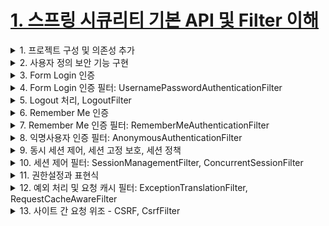 # [1. 스프링 시큐리티 기본 API 및 Filter 이해](./1.spring-security-basic-api-and-filter-understanding)

<details> <summary> 1. 프로젝트 구성 및 의존성 추가 </summary>

## 1. 프로젝트 구성 및 의존성 추가

**pom.xml**
```xml
<dependency>
<groupId>org.springframework.boot</groupId>
<artifactId>spring-boot-starter-security</artifactId>
</dependency>
```

**스프링 시큐리티의 의존성 추가 시 일어나는 일들**
- 서버가 기동되면 스프링 시큐리티의 초기화 작업 및 보안 설정이 이루어진다.
- 별도의 설정이나 구현을 하지 않아도 기본적인 웹 보안 기능이 현재 시스템에 연동되어 작동함
    1. 모든 요청은 인증이 되어야 자원에 접근이 가능하다.
    2. 인증 밧깅느 폼 로그인 방식과 httpBasic 로그인 방식을 제공한다.
    3. 기본 로그인 페이지를 제공한다.
    4. 기본 계정 한개를 제공한다 - username: user / password: 랜덤 문자열

**문제점**
- 계정 추가, 권한 추가, DB 연동 등
- 기본적인 보안 기능 외에 시스템에서 필요로 하는 더 세부적이고 추가적인 보안기능이 필요


</details>

<details> <summary> 2. 사용자 정의 보안 기능 구현 </summary>

## 2. 사용자 정의 보안 기능 구현

![image](https://user-images.githubusercontent.com/28394879/134797847-a8142a0e-457a-460e-89c4-d8efe4844add.png)

### 인증 API - SecurityConfig 설정
```java
@Configuration
@EnableWebSecurity
public class SecurityConfig extends WebSecurityConfigurerAdapter {

@Override
protected void configure(HttpSecurity http) throws Exception { 
	http
		.authorizeRequests()
		.anyRequest().authenticated()
	.and()
		.formLogin();
}

```

### 인증 API - HTTP Basic 인증, BasicAuthenticationFilter
![image](https://user-images.githubusercontent.com/28394879/134798416-434154aa-99f8-45e8-849c-9c38fef1015b.png)
- HTTP는 자체적인 인증 관련 기능을 제공하며 HTTP 표준에 정의된 가장 단순한 인증 방법이다.
- 간단한 설정과 Stateless가 장점 - Session Cookie(JSESSIONID) 사용하지 않음
- 보호 자원 접근시 서버가 클라이언트에게 401 Unauthorized 응답과 함께 WWW-Authenticate header를 기술해서 인증교수를 보냄
- Client는 ID:Password 값을 Base64로 Encoding한 문자열을 Authorization Header에 추가한 뒤 Server에 Resource를 요청
    - Authorization: Basic cmVzdDpyZXN0
- ID, Password가 Base64로 Encoding되어 있어 ID, Password가 외부에게 쉽게 노출되는 구조이기 떄문에 SSL이나 TLS는 필수이다.

**HTTP Basic 인증 코드**
```java
protected void configure(HttpSecurity http) throws Exception {
	http.httpBasic();
}

```

**BasicAuthenticationFilter**

![image](https://user-images.githubusercontent.com/28394879/134798517-a0ce77f2-999d-45dd-b337-5643e32cb22f.png)

</details>

<details> <summary> 3. Form Login 인증 </summary>

## 3. Form Login 인증

![image](https://user-images.githubusercontent.com/28394879/134798648-bba75da6-91e8-419c-bf9f-9294bb273842.png)

**http.formLogin()**

- Form 로그인 인증 기능이 작동함

```java
protected void configure(HttpSecurity http) throws Exception {
	 http.formLogin()
                .loginPage("/login.html")   				// 사용자 정의 로그인 페이지
                .defaultSuccessUrl("/home")				// 로그인 성공 후 이동 페이지
	         .failureUrl("/login.html?error=true")		// 로그인 실패 후 이동 페이지
                .usernameParameter("username")			// 아이디 파라미터명 설정
                .passwordParameter("password")			// 패스워드 파라미터명 설정
                .loginProcessingUrl("/login")			// 로그인 Form Action Url
                .successHandler(loginSuccessHandler())		// 로그인 성공 후 핸들러
                .failureHandler(loginFailureHandler())		// 로그인 실패 후 핸들러
}

```

</details>

<details> <summary> 4. Form Login 인증 필터: UsernamePasswordAuthenticationFilter </summary>

## 4. Form Login 인증 필터: UsernamePasswordAuthenticationFilter

### 인증 API - Login Form 인증

![image](https://user-images.githubusercontent.com/28394879/134799534-64da8c33-622a-483d-8fac-eb9d63ec1ed4.png)

### 인증 API - UsernamePasswordAuthenticationFilter

![image](https://user-images.githubusercontent.com/28394879/134799584-77d9210c-da02-445e-9d90-38a4227890dd.png)

</details>

<details> <summary> 5. Logout 처리, LogoutFilter </summary>

## 5. Logout 처리, LogoutFilter

### 인증 API - Form 인증
![image](https://user-images.githubusercontent.com/28394879/135270088-65f21896-8d8f-45c8-9e8f-29a92b37210f.png)

### 인증 API - Logout
- http.logout(): 로그아웃 기능이 작동함
```java
protected void configure(HttpSecurity http) throws Exception {
	 http.logout()						// 로그아웃 처리
                .logoutUrl(＂/logout＂)				// 로그아웃 처리 URL
	         .logoutSuccessUrl(＂/login＂)			// 로그아웃 성공 후 이동페이지
                .deleteCookies(＂JSESSIONID“, ＂remember-me＂) 	// 로그아웃 후 쿠키 삭제
	         .addLogoutHandler(logoutHandler())		 // 로그아웃 핸들러
                .logoutSuccessHandler(logoutSuccessHandler()) 	// 로그아웃 성공 후 핸들러
}
```
![image](https://user-images.githubusercontent.com/28394879/135270356-6eb73d19-e879-4482-b490-458abe2b08ee.png)

### 인증 API - LogoutFilter
![image](https://user-images.githubusercontent.com/28394879/135270525-3e63ba59-6509-41a1-b06e-8a95540ec951.png)



</details>

<details> <summary> 6. Remember Me 인증 </summary>

## 6. Remember Me 인증
1. 세션이 만료되고 웹 브라우저가 종료된 후에도 어플리케이션이 사용자를 기억하는 기능
2. Remember-Me 쿠키에 대한 Http 요청을 확인한 후 토큰 기반 인증을 사용해 유효성을 검사하고 토큰이 검증되면 사용자는 로그인이 된다
3. 사용자 라이프 사이클
    - 인증 성공(Remember-Me쿠키 설정)
    - 인증 실패(쿠키가 존재하면 쿠키 무효화)
    - 로그아웃(쿠키가 존재하면 쿠키 무효화)

### API - Remember Me 인증
- http.rememberMe(): rememberMe 기능이 작동함
```java
protected void configure(HttpSecurity http) throws Exception {
	http.rememberMe()
		.rememberMeParameter("remember") // 기본 파라미터명은 remember-me
		.tokenValiditySeconds(3600) // Default 는 14일
		.alwaysRemember(true) // 리멤버 미 기능이 활성화되지 않아도 항상 실행
		.userDetailsService(userDetailsService)
}
```


</details>


<details> <summary> 7. Remember Me 인증 필터: RememberMeAuthenticationFilter </summary>

</details>

<details> <summary> 8. 익명사용자 인증 필터: AnonymousAuthenticationFilter </summary>

</details>

<details> <summary> 9. 동시 세션 제어, 세션 고정 보호, 세션 정책 </summary>

</details>

<details> <summary> 10. 세션 제어 필터: SessionManagementFilter, ConcurrentSessionFilter </summary>

</details>

<details> <summary> 11. 권한설정과 표현식 </summary>

</details>

<details> <summary> 12. 예외 처리 및 요청 캐시 필터: ExceptionTranslationFilter, RequestCacheAwareFilter </summary>

</details>

<details> <summary> 13. 사이트 간 요청 위조 - CSRF, CsrfFilter </summary>

</details>
